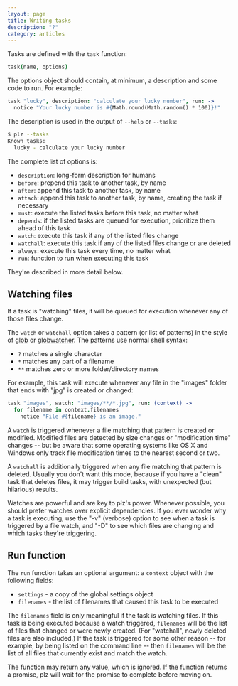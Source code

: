 ```yaml
---
layout: page
title: Writing tasks
description: "?"
category: articles
---
```


Tasks are defined with the `task` function:

```coffeescript
task(name, options)
```

The options object should contain, at minimum, a description and some code to run. For example:

```coffeescript
task "lucky", description: "calculate your lucky number", run: ->
  notice "Your lucky number is #{Math.round(Math.random() * 100)}!"
```

The description is used in the output of `--help` or `--tasks`:

```bash
$ plz --tasks
Known tasks:
  lucky - calculate your lucky number
```

The complete list of options is:

- `description`: long-form description for humans
- `before`: prepend this task to another task, by name
- `after`: append this task to another task, by name
- `attach`: append this task to another task, by name, creating the task if necessary
- `must`: execute the listed tasks before this task, no matter what
- `depends`: if the listed tasks are queued for execution, prioritize them ahead of this task
- `watch`: execute this task if any of the listed files change
- `watchall`: execute this task if any of the listed files change or are deleted
- `always`: execute this task every time, no matter what
- `run`: function to run when executing this task

They're described in more detail below.


## Watching files

If a task is "watching" files, it will be queued for execution whenever any of those files change.

The `watch` or `watchall` option takes a pattern (or list of patterns) in the style of [glob](https://npmjs.org/package/glob) or [globwatcher](https://npmjs.org/package/globwatcher). The patterns use normal shell syntax:

- `?` matches a single character
- `*` matches any part of a filename
- `**` matches zero or more folder/directory names

For example, this task will execute whenever any file in the "images" folder that ends with "jpg" is created or changed:

```coffeescript
task "images", watch: "images/**/*.jpg", run: (context) ->
  for filename in context.filenames
    notice "File #{filename} is an image."
```

A `watch` is triggered whenever a file matching that pattern is created or modified. Modified files are detected by size changes or "modification time" changes -- but be aware that some operating systems like OS X and Windows only track file modification times to the nearest second or two.

A `watchall` is additionally triggered when any file matching that pattern is deleted. Usually you don't want this mode, because if you have a "clean" task that deletes files, it may trigger build tasks, with unexpected (but hilarious) results.

Watches are powerful and are key to plz's power. Whenever possible, you should prefer watches over explicit dependencies. If you ever wonder why a task is executing, use the "-v" (verbose) option to see when a task is triggered by a file watch, and "-D" to see which files are changing and which tasks they're triggering.


## Run function

The `run` function takes an optional argument: a `context` object with the following fields:

- `settings` - a copy of the global settings object
- `filenames` - the list of filenames that caused this task to be executed

The `filenames` field is only meaningful if the task is watching files. If this task is being executed because a watch triggered, `filenames` will be the list of files that changed or were newly created. (For "watchall", newly deleted files are also included.) If the task is triggered for some other reason -- for example, by being listed on the command line -- then `filenames` will be the list of all files that currently exist and match the watch.

The function may return any value, which is ignored. If the function returns a promise, plz will wait for the promise to complete before moving on.








